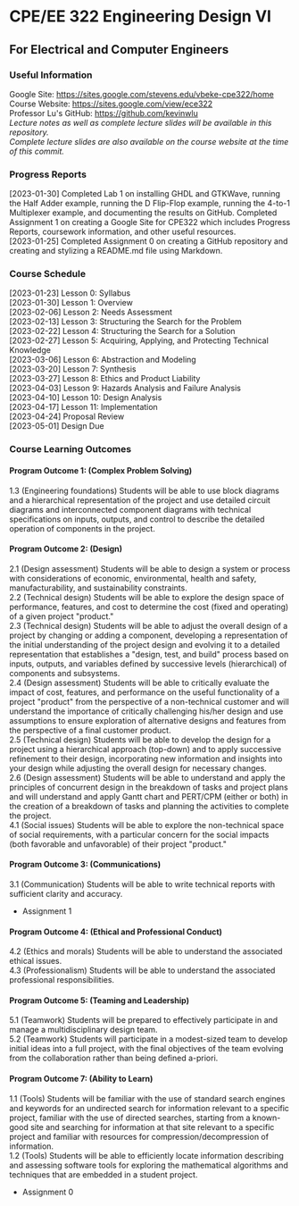 # CPE/EE 322 Engineering Design VI
## For Electrical and Computer Engineers

### Useful Information
Google Site: https://sites.google.com/stevens.edu/vbeke-cpe322/home  
Course Website: https://sites.google.com/view/ece322  
Professor Lu's GitHub: https://github.com/kevinwlu  
*Lecture notes as well as complete lecture slides will be available in this repository.*  
*Complete lecture slides are also available on the course website at the time of this commit.*  

### Progress Reports
[2023-01-30] Completed Lab 1 on installing GHDL and GTKWave, running the Half Adder example, running the D Flip-Flop example,  running the 4-to-1 Multiplexer example, and documenting the results on GitHub. Completed Assignment 1 on creating a Google Site for CPE322 which includes Progress Reports, coursework information, and other useful resources.  
[2023-01-25] Completed Assignment 0 on creating a GitHub repository and creating and stylizing a README.md file using Markdown.  

### Course Schedule
[2023-01-23] Lesson 0: Syllabus  
[2023-01-30] Lesson 1: Overview  
[2023-02-06] Lesson 2: Needs Assessment  
[2023-02-13] Lesson 3: Structuring the Search for the Problem  
[2023-02-22] Lesson 4: Structuring the Search for a Solution  
[2023-02-27] Lesson 5: Acquiring, Applying, and Protecting Technical Knowledge  
[2023-03-06] Lesson 6: Abstraction and Modeling  
[2023-03-20] Lesson 7: Synthesis  
[2023-03-27] Lesson 8: Ethics and Product Liability  
[2023-04-03] Lesson 9: Hazards Analysis and Failure Analysis  
[2023-04-10] Lesson 10: Design Analysis  
[2023-04-17] Lesson 11: Implementation  
[2023-04-24] Proposal Review  
[2023-05-01] Design Due  

### Course Learning Outcomes
#### Program Outcome 1: (Complex Problem Solving)  
1.3 (Engineering foundations) Students will be able to use block diagrams and a hierarchical representation of the project and use detailed circuit diagrams and interconnected component diagrams with technical specifications on inputs, outputs, and control to describe the detailed operation of components in the project.  
#### Program Outcome 2: (Design)  
2.1 (Design assessment) Students will be able to design a system or process with considerations of economic, environmental, health and safety, manufacturability, and sustainability constraints.  
2.2 (Technical design) Students will be able to explore the design space of performance, features, and cost to determine the cost (fixed and operating) of a given project "product."  
2.3 (Technical design) Students will be able to adjust the overall design of a project by changing or adding a component, developing a representation of the initial understanding of the project design and evolving it to a detailed representation that establishes a "design, test, and build" process based on inputs, outputs, and variables defined by successive levels (hierarchical) of components and subsystems.  
2.4 (Design assessment) Students will be able to critically evaluate the impact of cost, features, and performance on the useful functionality of a project "product" from the perspective of a non-technical customer and will understand the importance of critically challenging his/her design and use assumptions to ensure exploration of alternative designs and features from the perspective of a final customer product.  
2.5 (Technical design) Students will be able to develop the design for a project using a hierarchical approach (top-down) and to apply successive refinement to their design, incorporating new information and insights into your design while adjusting the overall design for necessary changes.  
2.6 (Design assessment) Students will be able to understand and apply the principles of concurrent design in the breakdown of tasks and project plans and will understand and apply Gantt chart and PERT/CPM (either or both) in the creation of a breakdown of tasks and planning the activities to complete the project.  
4.1 (Social issues) Students will be able to explore the non-technical space of social requirements, with a particular concern for the social impacts (both favorable and unfavorable) of their project "product."  
#### Program Outcome 3: (Communications)
3.1 (Communication) Students will be able to write technical reports with sufficient clarity and accuracy.  
- Assignment 1  
#### Program Outcome 4: (Ethical and Professional Conduct)
4.2 (Ethics and morals) Students will be able to understand the associated ethical issues.  
4.3 (Professionalism) Students will be able to understand the associated professional responsibilities.  
#### Program Outcome 5: (Teaming and Leadership)
5.1 (Teamwork) Students will be prepared to effectively participate in and manage a multidisciplinary design team.  
5.2 (Teamwork) Students will participate in a modest-sized team to develop initial ideas into a full project, with the final objectives of the team evolving from the collaboration rather than being defined a-priori.  
#### Program Outcome 7: (Ability to Learn)
1.1 (Tools) Students will be familiar with the use of standard search engines and keywords for an undirected search for information relevant to a specific project, familiar with the use of directed searches, starting from a known-good site and searching for information at that site relevant to a specific project and familiar with resources for compression/decompression of information.  
1.2 (Tools) Students will be able to efficiently locate information describing and assessing software tools for exploring the mathematical algorithms and techniques that are embedded in a student project.  
- Assignment 0  
